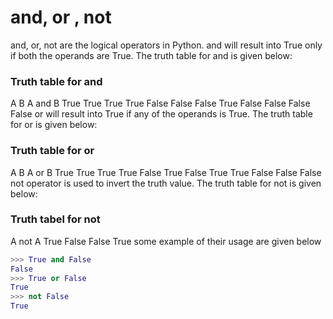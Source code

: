 # and, or , not
and, or, not are the logical operators in Python. and will result into True only if both the operands are True. The truth table for and is given below:

### Truth table for and
A	B	A and B
True	True	True
True	False	False
False	True	False
False	False	False
or will result into True if any of the operands is True. The truth table for or is given below:

### Truth table for or
A	B	A or B
True	True	True
True	False	True
False	True	True
False	False	False
not operator is used to invert the truth value. The truth table for not is given below:

### Truth tabel for not
A	not A
True	False
False	True
some example of their usage are given below

```python
>>> True and False
False
>>> True or False
True
>>> not False
True
```